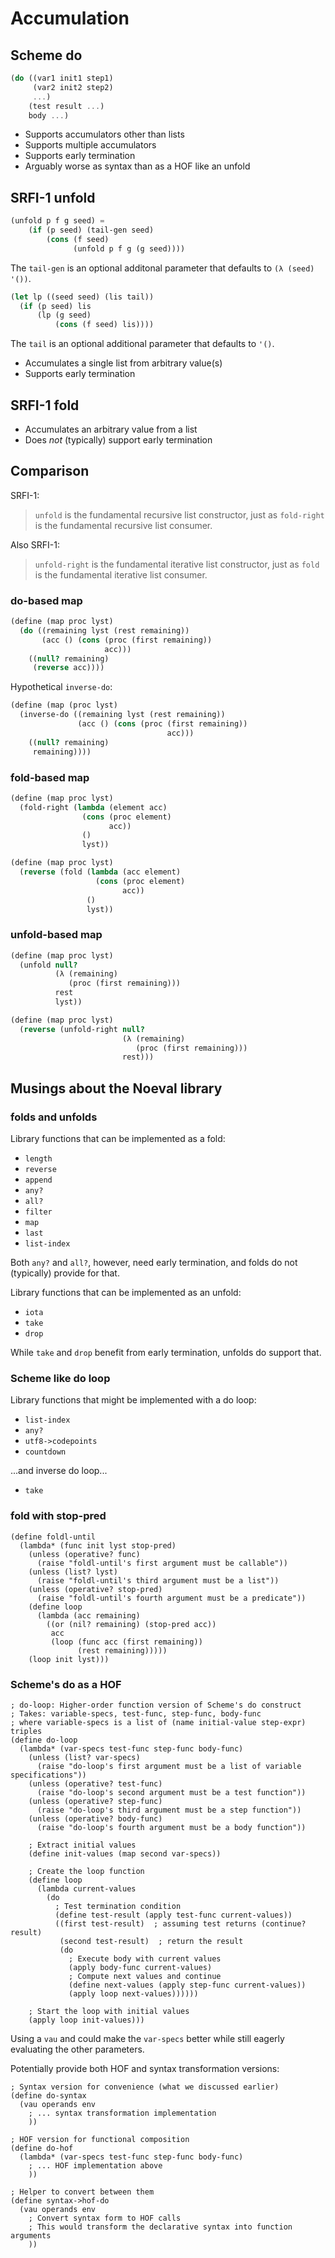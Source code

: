 # Accumulation

## Scheme do

```scheme
(do ((var1 init1 step1)
     (var2 init2 step2)
     ...)
    (test result ...)
    body ...)
```

* Supports accumulators other than lists
* Supports multiple accumulators
* Supports early termination
* Arguably worse as syntax than as a HOF like an unfold

## SRFI-1 unfold

```scheme
(unfold p f g seed) =
    (if (p seed) (tail-gen seed)
        (cons (f seed)
              (unfold p f g (g seed))))
```

The `tail-gen` is an optional additonal parameter that defaults to
`(λ (seed) '())`.

```scheme
(let lp ((seed seed) (lis tail))
  (if (p seed) lis
      (lp (g seed)
          (cons (f seed) lis))))
```

The `tail` is an optional additional parameter that defaults to `'()`.

* Accumulates a single list from arbitrary value(s)
* Supports early termination

## SRFI-1 fold

* Accumulates an arbitrary value from a list
* Does *not* (typically) support early termination

## Comparison

SRFI-1:

> `unfold` is the fundamental recursive list constructor, just as `fold-right` is the fundamental recursive list consumer.

Also SRFI-1:

> `unfold-right` is the fundamental iterative list constructor, just as `fold` is the fundamental iterative list consumer.

### do-based map

```scheme
(define (map proc lyst)
  (do ((remaining lyst (rest remaining))
       (acc () (cons (proc (first remaining))
                     acc)))
    ((null? remaining)
     (reverse acc))))
```

Hypothetical `inverse-do`:

```scheme
(define (map (proc lyst)
  (inverse-do ((remaining lyst (rest remaining))
               (acc () (cons (proc (first remaining))
                                   acc)))
    ((null? remaining)
     remaining))))
```

### fold-based map

```scheme
(define (map proc lyst)
  (fold-right (lambda (element acc)
                (cons (proc element)
                      acc))
                ()
                lyst))
```

```scheme
(define (map proc lyst)
  (reverse (fold (lambda (acc element)
                   (cons (proc element)
                         acc))
                 ()
                 lyst))
```

### unfold-based map

```scheme
(define (map proc lyst)
  (unfold null?
          (λ (remaining)
             (proc (first remaining)))
          rest
          lyst))
```

```scheme
(define (map proc lyst)
  (reverse (unfold-right null?
                         (λ (remaining)
                            (proc (first remaining)))
                         rest)))
```

## Musings about the Noeval library

### folds and unfolds

Library functions that can be implemented as a fold:

* `length`
* `reverse`
* `append`
* `any?`
* `all?`
* `filter`
* `map`
* `last`
* `list-index`

Both `any?` and `all?`, however, need early termination, and folds do not
(typically) provide for that.

Library functions that can be implemented as an unfold:

* `iota`
* `take`
* `drop`

While `take` and `drop` benefit from early termination, unfolds do support that.

### Scheme like do loop

Library functions that might be implemented with a do loop:

* `list-index`
* `any?`
* `utf8->codepoints`
* `countdown`

...and inverse do loop...

* `take`

### fold with stop-pred

```noeval
(define foldl-until
  (lambda* (func init lyst stop-pred)
    (unless (operative? func)
      (raise "foldl-until's first argument must be callable"))
    (unless (list? lyst)
      (raise "foldl-until's third argument must be a list"))
    (unless (operative? stop-pred)
      (raise "foldl-until's fourth argument must be a predicate"))
    (define loop
      (lambda (acc remaining)
        ((or (nil? remaining) (stop-pred acc))
         acc
         (loop (func acc (first remaining))
               (rest remaining)))))
    (loop init lyst)))
```

### Scheme's do as a HOF

```noeval
; do-loop: Higher-order function version of Scheme's do construct
; Takes: variable-specs, test-func, step-func, body-func
; where variable-specs is a list of (name initial-value step-expr) triples
(define do-loop
  (lambda* (var-specs test-func step-func body-func)
    (unless (list? var-specs)
      (raise "do-loop's first argument must be a list of variable specifications"))
    (unless (operative? test-func)
      (raise "do-loop's second argument must be a test function"))
    (unless (operative? step-func)
      (raise "do-loop's third argument must be a step function"))
    (unless (operative? body-func)
      (raise "do-loop's fourth argument must be a body function"))
    
    ; Extract initial values
    (define init-values (map second var-specs))
    
    ; Create the loop function
    (define loop
      (lambda current-values
        (do
          ; Test termination condition
          (define test-result (apply test-func current-values))
          ((first test-result)  ; assuming test returns (continue? result)
           (second test-result)  ; return the result
           (do
             ; Execute body with current values
             (apply body-func current-values)
             ; Compute next values and continue
             (define next-values (apply step-func current-values))
             (apply loop next-values))))))
    
    ; Start the loop with initial values
    (apply loop init-values)))
```

Using a `vau` and could make the `var-specs` better while still eagerly
evaluating the other parameters.

Potentially provide both HOF and syntax transformation versions:

```noeval
; Syntax version for convenience (what we discussed earlier)
(define do-syntax
  (vau operands env
    ; ... syntax transformation implementation
    ))

; HOF version for functional composition
(define do-hof
  (lambda* (var-specs test-func step-func body-func)
    ; ... HOF implementation above
    ))

; Helper to convert between them
(define syntax->hof-do
  (vau operands env
    ; Convert syntax form to HOF calls
    ; This would transform the declarative syntax into function arguments
    ))
```
